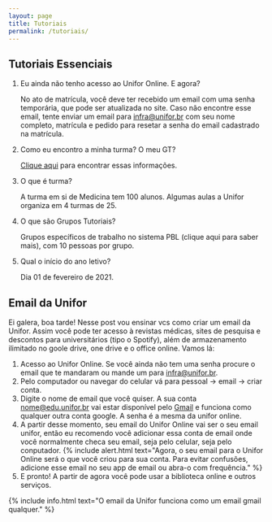 ```yaml
---
layout: page
title: Tutoriais
permalink: /tutoriais/
---
```


## Tutoriais Essenciais

 1. Eu ainda não tenho acesso ao Unifor Online. E agora?  

	No ato de matrícula, você deve ter recebido um email com uma senha temporária, que pode ser atualizada no site. Caso não encontre esse email, tente enviar um email para [infra@unifor.br](mailto:infra@unifor.br) com seu nome completo, matrícula e pedido para resetar a senha do email cadastrado na matrícula.
 1. Como eu encontro a minha turma? O meu GT?  

	 [Clique aqui](https://raw.githubusercontent.com/t30unifor/t30/master/turmas.pdf) para encontrar essas informações.
 1. O que é turma?  

	A turma em si de Medicina tem 100 alunos. Algumas aulas a Unifor organiza em 4 turmas de 25.
 1. O que são Grupos Tutoriais?  

	 Grupos específicos de trabalho no sistema PBL (clique aqui para saber mais), com 10 pessoas por grupo. 
 1. Qual o início do ano letivo?  
	
	 Dia 01 de fevereiro de 2021.

## Email da Unifor

Ei galera, boa tarde! Nesse post vou ensinar vcs como criar um email da Unifor. Assim você pode ter acesso à revistas médicas, sites de pesquisa e descontos para universitários (tipo o Spotify), além de armazenamento ilimitado no goole drive, one drive e o office online.
Vamos lá:
1. Acesso ao Unifor Online. Se você ainda não tem uma senha procure o email que te mandaram ou mande um para [infra@unifor.br](mailto:infra@unifor.br).
1. Pelo computador ou navegar do celular vá para pessoal -> email -> criar conta.
1. Digite o nome de email que você quiser. A sua conta nome@edu.unifor.br vai estar disponível pelo [Gmail](gmail.com) e funciona como qualquer outra conta google. A senha é a mesma da unifor online.
1. A partir desse momento, seu email do Unifor Online vai ser o seu email unifor, então eu recomendo você adicionar essa conta de email onde você normalmente checa seu email, seja pelo celular, seja pelo conputador.
{% include alert.html text="Agora, o seu email para o Unifor Online será o que você criou para sua conta. Para evitar confusões, adicione esse email no seu app de email ou abra-o com frequência." %}
1. E pronto! A partir de agora você pode usar a biblioteca online e outros serviços.

{% include info.html text="O email da Unifor funciona como um email gmail qualquer." %}
<!--stackedit_data:
eyJoaXN0b3J5IjpbMTExNzUzNTUzMywxMzQ3MTEyMTI3LDg3MD
AxNTc1NiwtNDI1MTU3NzgwLC0yMDQ4NDY2MTI2XX0=
-->
